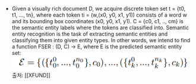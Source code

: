 - Given a visually rich document D, we acquire discrete token set t = {t0, t1, ..., tn}, where each token
  ti = (w,(x0, y0, x1, y1)) consists of a word w and its bounding box coordinates (x0, y0, x1, y1).
  C = {c0, c1, .., cm} is the semantic entity labels
  where the tokens are classified into. Semantic entity recognition is the task of extracting semantic entities and classifying them into given entity
  types. In other words, we intend to find a function FSER : (D, C) → E, where E is the predicted
  semantic entity set:
  ![image.png](../assets/image_1669787524997_0.png)
  출처: [[XFUND]]